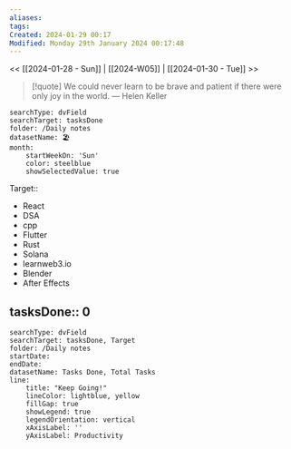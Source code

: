 ```yaml
---
aliases: 
tags: 
Created: 2024-01-29 00:17
Modified: Monday 29th January 2024 00:17:48
---
```

<< [[2024-01-28 - Sun]] | [[2024-W05]] | [[2024-01-30 - Tue]] >>


> [!quote] We could never learn to be brave and patient if there were only joy in the world.
> — Helen Keller


```tracker
searchType: dvField
searchTarget: tasksDone
folder: /Daily notes 
datasetName: 🏖️
month:
	startWeekOn: 'Sun'
	color: steelblue
	showSelectedValue: true 
```


Target:: 
- React
- DSA
- cpp
- Flutter
- Rust
- Solana
- learnweb3.io
- Blender
- After Effects

tasksDone:: 0
- 


```tracker
searchType: dvField
searchTarget: tasksDone, Target
folder: /Daily notes 
startDate:
endDate:
datasetName: Tasks Done, Total Tasks
line:
    title: "Keep Going!"
    lineColor: lightblue, yellow
    fillGap: true
    showLegend: true
    legendOrientation: vertical
    xAxisLabel: ''
    yAxisLabel: Productivity
```


